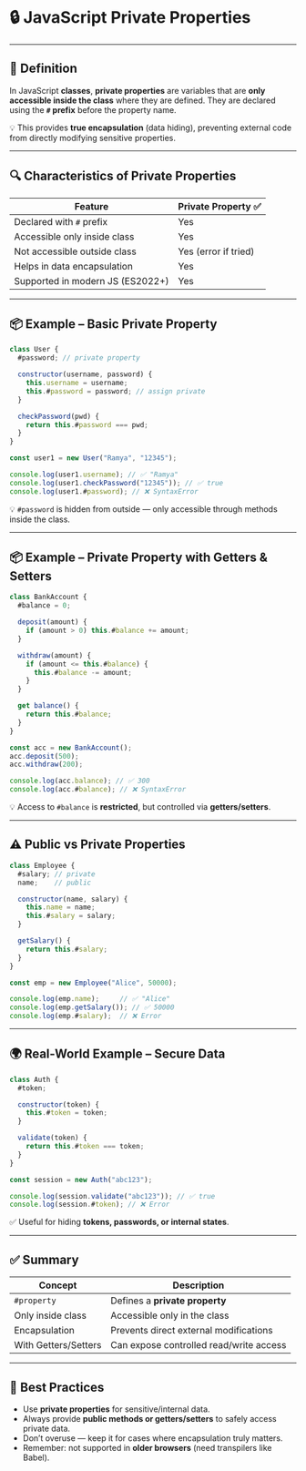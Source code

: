 # 🔒 JavaScript Private Properties

---

## 📖 Definition

In JavaScript **classes**, **private properties** are variables that are **only accessible inside the class** where they are defined.
They are declared using the **`#` prefix** before the property name.

💡 This provides **true encapsulation** (data hiding), preventing external code from directly modifying sensitive properties.

---

## 🔍 Characteristics of Private Properties

| Feature                          | Private Property ✅   |
| -------------------------------- | -------------------- |
| Declared with `#` prefix         | Yes                  |
| Accessible only inside class     | Yes                  |
| Not accessible outside class     | Yes (error if tried) |
| Helps in data encapsulation      | Yes                  |
| Supported in modern JS (ES2022+) | Yes                  |

---

## 📦 Example – Basic Private Property

```javascript
class User {
  #password; // private property

  constructor(username, password) {
    this.username = username;
    this.#password = password; // assign private
  }

  checkPassword(pwd) {
    return this.#password === pwd;
  }
}

const user1 = new User("Ramya", "12345");

console.log(user1.username); // ✅ "Ramya"
console.log(user1.checkPassword("12345")); // ✅ true
console.log(user1.#password); // ❌ SyntaxError
```

💡 `#password` is hidden from outside — only accessible through methods inside the class.

---

## 📦 Example – Private Property with Getters & Setters

```javascript
class BankAccount {
  #balance = 0;

  deposit(amount) {
    if (amount > 0) this.#balance += amount;
  }

  withdraw(amount) {
    if (amount <= this.#balance) {
      this.#balance -= amount;
    }
  }

  get balance() {
    return this.#balance;
  }
}

const acc = new BankAccount();
acc.deposit(500);
acc.withdraw(200);

console.log(acc.balance); // ✅ 300
console.log(acc.#balance); // ❌ SyntaxError
```

💡 Access to `#balance` is **restricted**, but controlled via **getters/setters**.

---

## ⚠ Public vs Private Properties

```javascript
class Employee {
  #salary; // private
  name;    // public

  constructor(name, salary) {
    this.name = name;
    this.#salary = salary;
  }

  getSalary() {
    return this.#salary;
  }
}

const emp = new Employee("Alice", 50000);

console.log(emp.name);     // ✅ "Alice"
console.log(emp.getSalary()); // ✅ 50000
console.log(emp.#salary);  // ❌ Error
```

---

## 🌍 Real-World Example – Secure Data

```javascript
class Auth {
  #token;

  constructor(token) {
    this.#token = token;
  }

  validate(token) {
    return this.#token === token;
  }
}

const session = new Auth("abc123");

console.log(session.validate("abc123")); // ✅ true
console.log(session.#token); // ❌ Error
```

✅ Useful for hiding **tokens, passwords, or internal states**.

---

## ✅ Summary

| Concept              | Description                             |
| -------------------- | --------------------------------------- |
| `#property`          | Defines a **private property**          |
| Only inside class    | Accessible only in the class            |
| Encapsulation        | Prevents direct external modifications  |
| With Getters/Setters | Can expose controlled read/write access |

---

## 🧠 Best Practices

* Use **private properties** for sensitive/internal data.
* Always provide **public methods or getters/setters** to safely access private data.
* Don’t overuse — keep it for cases where encapsulation truly matters.
* Remember: not supported in **older browsers** (need transpilers like Babel).
